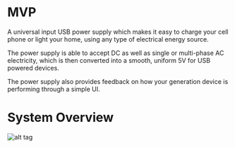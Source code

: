 # MVP
A universal input USB power supply which makes it easy to charge your cell phone or light your home, using any type of electrical energy source. 

The power supply is able to accept DC as well as single or multi-phase AC electricity, which is then converted into a smooth, uniform 5V for USB powered devices.

The power supply also provides feedback on how your generation device is performing through a simple UI.

# System Overview

![alt tag](https://github.com/localelectricity/MVP/blob/master/Electronic%20Design/General%20Overview/System%20Overview.png)
